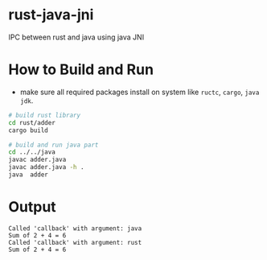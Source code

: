 # rust-java-jni
IPC between rust and java using java JNI

# How to Build and Run
 - make sure all required packages install on system like `ructc`, `cargo`, `java jdk`.
```bash
# build rust library
cd rust/adder
cargo build

# build and run java part
cd ../../java
javac adder.java  
javac adder.java -h .
java  adder
```

# Output
```
Called 'callback' with argument: java
Sum of 2 + 4 = 6
Called 'callback' with argument: rust
Sum of 2 + 4 = 6
```